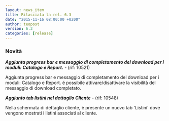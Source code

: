 ```yaml
---
layout: news_item
title: Rilasciata la rel. 6.3
date: "2015-11-16 08:00:00 +0200"
author: teopost
version: 6.3
categories: [release]
---
```


### Novità

**_Aggiunta progress bar e messaggio di completamento del download per i moduli: Catalogo e Report._** - (rif: 10521)

Aggiunta progress bar e messaggio di completamento del download per i moduli: Catalogo e Report.
é possibile attivare/disattivare la visibilità del messaggio di download completato.

**_Aggiunto tab listini nel dettaglio Cliente_** - (rif: 10548)

Nella schermata di dettaglio cliente, è presente un nuovo tab 'Listini' dove vengono mostrati i listini associati al cliente.


